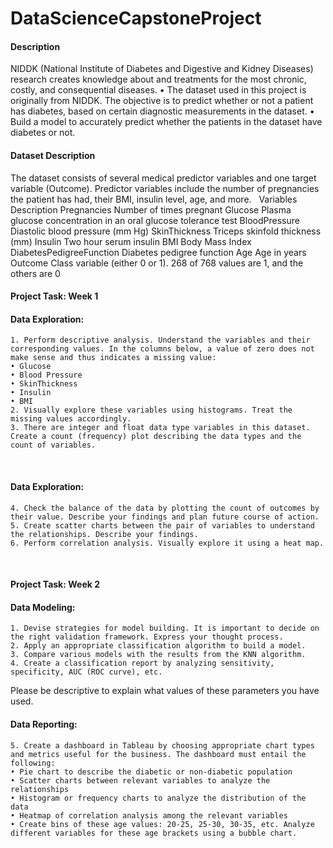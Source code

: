 # DataScienceCapstoneProject

#### Description

NIDDK (National Institute of Diabetes and Digestive and Kidney Diseases) research creates knowledge about and treatments for the most chronic, costly, and consequential diseases.
    • The dataset used in this project is originally from NIDDK. The objective is to predict whether or not a patient has diabetes, based on certain diagnostic measurements in the dataset.
    • Build a model to accurately predict whether the patients in the dataset have diabetes or not.
 
#### Dataset Description

The dataset consists of several medical predictor variables and one target variable (Outcome). Predictor variables include the number of pregnancies the patient has had, their BMI, insulin level, age, and more.
 
Variables                    Description
Pregnancies                  Number of times pregnant
Glucose                      Plasma glucose concentration in an oral glucose tolerance test
BloodPressure                Diastolic blood pressure (mm Hg)
SkinThickness                Triceps skinfold thickness (mm)
Insulin                      Two hour serum insulin
BMI                          Body Mass Index
DiabetesPedigreeFunction     Diabetes pedigree function
Age                          Age in years
Outcome                      Class variable (either 0 or 1). 268 of 768 values are 1, and the others are 0

#### Project Task: Week 1

#### Data Exploration:

    1. Perform descriptive analysis. Understand the variables and their corresponding values. In the columns below, a value of zero does not make sense and thus indicates a missing value:
    • Glucose
    • Blood Pressure
    • SkinThickness
    • Insulin
    • BMI
    2. Visually explore these variables using histograms. Treat the missing values accordingly.
    3. There are integer and float data type variables in this dataset. Create a count (frequency) plot describing the data types and the count of variables. 
 
#### Data Exploration:

    4. Check the balance of the data by plotting the count of outcomes by their value. Describe your findings and plan future course of action.
    5. Create scatter charts between the pair of variables to understand the relationships. Describe your findings.
    6. Perform correlation analysis. Visually explore it using a heat map.
 
#### Project Task: Week 2

#### Data Modeling:

    1. Devise strategies for model building. It is important to decide on the right validation framework. Express your thought process. 
    2. Apply an appropriate classification algorithm to build a model.
    3. Compare various models with the results from the KNN algorithm.
    4. Create a classification report by analyzing sensitivity, specificity, AUC (ROC curve), etc.
Please be descriptive to explain what values of these parameters you have used.
 
#### Data Reporting:

    5. Create a dashboard in Tableau by choosing appropriate chart types and metrics useful for the business. The dashboard must entail the following:
    • Pie chart to describe the diabetic or non-diabetic population
    • Scatter charts between relevant variables to analyze the relationships
    • Histogram or frequency charts to analyze the distribution of the data
    • Heatmap of correlation analysis among the relevant variables
    • Create bins of these age values: 20-25, 25-30, 30-35, etc. Analyze different variables for these age brackets using a bubble chart.
